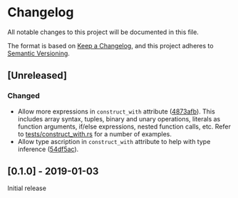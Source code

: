 # Changelog
All notable changes to this project will be documented in this file.

The format is based on [Keep a Changelog](https://keepachangelog.com/en/1.0.0/),
and this project adheres to [Semantic Versioning](https://semver.org/spec/v2.0.0.html).

## [Unreleased]
### Changed
- Allow more expressions in `construct_with` attribute ([4873afb](https://github.com/df5602/adhoc_derive/commit/4873afb4c4c4eb61fb2065a91294414b6ed65c78)).
This includes array syntax, tuples, binary and unary operations, literals as function arguments, if/else expressions, nested function calls, etc.
Refer to [tests/construct_with.rs](https://github.com/df5602/adhoc_derive/blob/master/tests/construct_with.rs) for a number of examples.
- Allow type ascription in `construct_with` attribute to help with type inference ([54df5ac](https://github.com/df5602/adhoc_derive/commit/54df5acea53caea7620037bbdb7c1dc5f5f33c42)).

## [0.1.0] - 2019-01-03
Initial release

